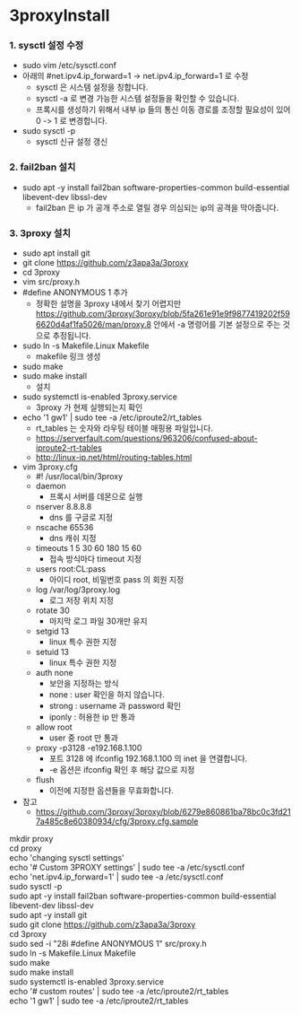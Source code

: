 # 3proxyInstall

### 1. sysctl 설정 수정
* sudo vim /etc/sysctl.conf
* 아래의 #net.ipv4.ip_forward=1 -> net.ipv4.ip_forward=1 로 수정
  * sysctl 은 시스템 설정을 칭합니다.
  * sysctl -a 로 변경 가능한 시스템 설정들을 확인할 수 있습니다.
  * 프록시를 생성하기 위해서 내부 ip 들의 통신 이동 경로를 조정할 필요성이 있어 0 -> 1 로 변경합니다.
* sudo sysctl -p
  * sysctl 신규 설정 갱신

### 2. fail2ban 설치
* sudo apt -y install fail2ban software-properties-common build-essential libevent-dev libssl-dev
  * fail2ban 은 ip 가 공개 주소로 열릴 경우 의심되는 ip의 공격을 막아줍니다.

### 3. 3proxy 설치
* sudo apt install git
* git clone https://github.com/z3apa3a/3proxy
* cd 3proxy
* vim src/proxy.h
* #define ANONYMOUS 1 추가
  * 정확한 설명을 3proxy 내에서 찾기 어렵지만 https://github.com/3proxy/3proxy/blob/5fa261e91e9f9877419202f596620d4af1fa5026/man/proxy.8 안에서 -a 명령어를 기본 설정으로 주는 것으로 추정됩니다.
* sudo ln -s Makefile.Linux Makefile
  * makefile 링크 생성
* sudo make
* sudo make install
  * 설치
* sudo systemctl is-enabled 3proxy.service
  * 3proxy 가 현제 실행되는지 확인
* echo '1 gw1' | sudo tee -a /etc/iproute2/rt_tables
  * rt_tables 는 숫자와 라우팅 테이블 매핑용 파일입니다.
  * https://serverfault.com/questions/963206/confused-about-iproute2-rt-tables
  * http://linux-ip.net/html/routing-tables.html
* vim 3proxy.cfg
  * #! /usr/local/bin/3proxy
  * daemon
    * 프록시 서버를 데몬으로 실행
  * nserver 8.8.8.8
    * dns 를 구글로 지정
  * nscache 65536
    * dns 캐쉬 지정
  * timeouts 1 5 30 60 180 15 60
    * 접속 방식마다 timeout 지정
  * users root:CL:pass
    * 아이디 root, 비밀번호 pass 의 회원 지정
  * log /var/log/3proxy.log
    * 로그 저장 위치 지정
  * rotate 30
    * 마지막 로그 파일 30개만 유지
  * setgid 13
    * linux 특수 권한 지정
  * setuid 13
    * linux 특수 권한 지정
  * auth none
    * 보안을 지정하는 방식
    * none : user 확인을 하지 않습니다.
    * strong : username 과 password 확인
    * iponly : 허용한 ip 만 통과
  * allow root
    * user 중 root 만 통과
  * proxy -p3128 -e192.168.1.100
    * 포트 3128 에 ifconfig 192.168.1.100 의 inet 을 연결합니다.
    * -e 옵션은 ifconfig 확인 후 해당 값으로 지정
  * flush
    * 이전에 지정한 옵션들을 무효화합니다.
* 참고
  * https://github.com/3proxy/3proxy/blob/6279e860861ba78bc0c3fd217a485c8e60380934/cfg/3proxy.cfg.sample







mkdir proxy   
cd proxy   
echo 'changing sysctl settings'   
echo '# Custom 3PROXY settings' | sudo tee -a /etc/sysctl.conf   
echo 'net.ipv4.ip_forward=1' | sudo tee -a /etc/sysctl.conf   
sudo sysctl -p   
sudo apt -y install fail2ban software-properties-common build-essential libevent-dev libssl-dev   
sudo apt -y install git   
sudo git clone https://github.com/z3apa3a/3proxy   
cd 3proxy    
sudo sed -i "28i #define ANONYMOUS 1" src/proxy.h   
sudo ln -s Makefile.Linux Makefile   
sudo make   
sudo make install   
sudo systemctl is-enabled 3proxy.service   
echo '# custom routes' | sudo tee -a /etc/iproute2/rt_tables   
echo '1 gw1' | sudo tee -a /etc/iproute2/rt_tables   
